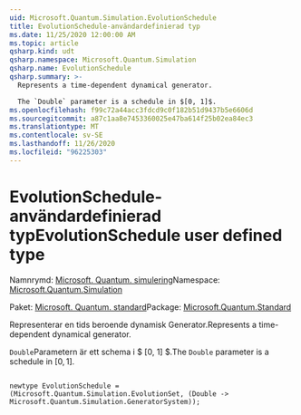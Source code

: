 ```yaml
---
uid: Microsoft.Quantum.Simulation.EvolutionSchedule
title: EvolutionSchedule-användardefinierad typ
ms.date: 11/25/2020 12:00:00 AM
ms.topic: article
qsharp.kind: udt
qsharp.namespace: Microsoft.Quantum.Simulation
qsharp.name: EvolutionSchedule
qsharp.summary: >-
  Represents a time-dependent dynamical generator.

  The `Double` parameter is a schedule in $[0, 1]$.
ms.openlocfilehash: f99c72a44acc3fdcd9c0f182b51d9437b5e6606d
ms.sourcegitcommit: a87c1aa8e7453360025e47ba614f25b02ea84ec3
ms.translationtype: MT
ms.contentlocale: sv-SE
ms.lasthandoff: 11/26/2020
ms.locfileid: "96225303"
---
```

# <a name="evolutionschedule-user-defined-type"></a><span data-ttu-id="3dc08-102">EvolutionSchedule-användardefinierad typ</span><span class="sxs-lookup"><span data-stu-id="3dc08-102">EvolutionSchedule user defined type</span></span>

<span data-ttu-id="3dc08-103">Namnrymd: [Microsoft. Quantum. simulering](xref:Microsoft.Quantum.Simulation)</span><span class="sxs-lookup"><span data-stu-id="3dc08-103">Namespace: [Microsoft.Quantum.Simulation](xref:Microsoft.Quantum.Simulation)</span></span>

<span data-ttu-id="3dc08-104">Paket: [Microsoft. Quantum. standard](https://nuget.org/packages/Microsoft.Quantum.Standard)</span><span class="sxs-lookup"><span data-stu-id="3dc08-104">Package: [Microsoft.Quantum.Standard](https://nuget.org/packages/Microsoft.Quantum.Standard)</span></span>


<span data-ttu-id="3dc08-105">Representerar en tids beroende dynamisk Generator.</span><span class="sxs-lookup"><span data-stu-id="3dc08-105">Represents a time-dependent dynamical generator.</span></span>

<span data-ttu-id="3dc08-106">`Double`Parametern är ett schema i $ [0, 1] $.</span><span class="sxs-lookup"><span data-stu-id="3dc08-106">The `Double` parameter is a schedule in $[0, 1]$.</span></span>

```qsharp

newtype EvolutionSchedule = (Microsoft.Quantum.Simulation.EvolutionSet, (Double -> Microsoft.Quantum.Simulation.GeneratorSystem));
```

